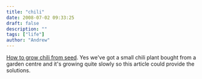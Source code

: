 ```yaml
---
title: "chili"
date: 2008-07-02 09:33:25
draft: false
description: ""
tags: ["life"]
author: "Andrew"
---
```


[How to grow chili from seed](http://www.chilefarm.co.uk/growing.html). Yes we've got a small chili plant bought from a garden centre and it's growing quite slowly so this article could provide the solutions.
